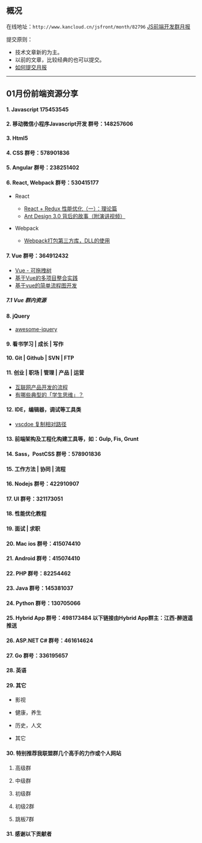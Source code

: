 ## 概况

在线地址：`http://www.kancloud.cn/jsfront/month/82796` [JS前端开发群月报](http://www.kancloud.cn/jsfront/month/82796)


提交原则：

- 技术文章新的为主。
- 以前的文章，比较经典的也可以提交。
- [如何提交月报](http://www.kancloud.cn/jsfront/month/227309)

---


## 01月份前端资源分享
#### 1. Javascript 175453545


#### 2. 移动微信小程序Javascript开发 群号：148257606


#### 3. Html5


#### 4. CSS  群号：578901836

#### 5. Angular 群号：238251402

#### 6. React, Webpack 群号：530415177
- React
    
    - [React + Redux 性能优化（一）：理论篇](https://zhuanlan.zhihu.com/p/32601923)
    - [Ant Design 3.0 背后的故事（附演讲视频）](https://zhuanlan.zhihu.com/p/32746810)

- Webpack

    - [Webpack打包第三方库，DLL的使用](https://github.com/zhongxia245/blog/issues/76)

#### 7. Vue 群号：364912432
- [Vue - 可拖拽树](https://github.com/ltaoo/vue-draggable-tree)
- [基于Vue的多项目整合实践](https://juejin.im/post/59e379586fb9a0450670a902)
- [基于vue的简单流程图开发](https://juejin.im/post/59e719746fb9a044fa18f2f2)

##### 7.1 Vue 群内资源


#### 8. jQuery
- [awesome-jquery](https://github.com/petk/awesome-jquery)

#### 9. 看书学习 | 成长 | 写作


#### 10. Git | Github | SVN | FTP

#### 11. 创业 | 职场 | 管理 | 产品 | 运营
- [互联网产品开发的流程](https://www.jianshu.com/p/a2ec9b8d48de)
- [有哪些典型的「学生思维」？](https://www.zhihu.com/question/41365485)

#### 12. IDE，编辑器，调试等工具类
- [vscdoe 复制相对路径](https://marketplace.visualstudio.com/items?itemName=alexdima.copy-relative-path)

#### 13. 前端架构及工程化构建工具等，如：Gulp, Fis, Grunt

#### 14. Sass，PostCSS  群号：578901836

#### 15. 工作方法 | 协同 | 流程

#### 16. Nodejs 群号：422910907

#### 17. UI 群号：321173051

#### 18. 性能优化教程

#### 19. 面试 | 求职

#### 20. Mac ios 群号：415074410

#### 21. Android 群号：415074410

#### 22. PHP 群号：82254462

#### 23. Java 群号：145381037

#### 24. Python 群号：130705066

#### 25. Hybrid App 群号：498173484 以下链接由Hybrid App群主：江西-醉逍遥推送

#### 26. ASP.NET C# 群号：461614624

#### 27. Go 群号：336195657

#### 28. 英语

#### 29. 其它

- 影视


- 健康，养生


- 历史，人文


- 其它



#### 30. 特别推荐我联盟群几个高手的力作或个人网站

1. 高级群



2. 中级群


3. 初级群

4. 初级2群


5. 跳板7群


#### 31. 感谢以下贡献者

